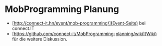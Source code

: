 # MobProgramming Planung

* [http://connect-it.hn/event/mob-programming/](Event-Seite) bei connect.IT
* [https://github.com/connect-it/MobProgramming-planning/wiki](Wiki) für die
  weitere Diskussion.
